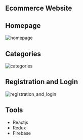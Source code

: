 ## Ecommerce Website

## Homepage
![homepage](https://user-images.githubusercontent.com/18272791/66101465-c8820d00-e563-11e9-8499-1e2cba784ce0.jpg)

## Categories
![categories](https://user-images.githubusercontent.com/18272791/66101464-c8820d00-e563-11e9-9a0d-19dd8157e507.jpg)

## Registration and Login
![registration_and_login](https://user-images.githubusercontent.com/18272791/66101467-c8820d00-e563-11e9-9d49-7cf752f607dc.jpg)

## Tools
- Reactjs
- Redux
- Firebase
